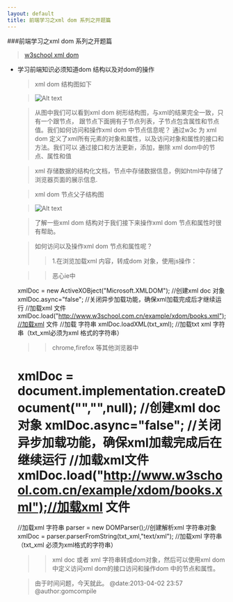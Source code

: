 ```yaml
---
layout: default
title: 前端学习之xml dom 系列之开题篇
---
```

###前端学习之xml dom 系列之开题篇
>[w3school xml dom](http://www.w3school.com.cn/xmldom/index.asp) 
* 学习前端知识必须知道dom 结构以及对dom的操作
  >xml dom 结构图如下

  >![Alt text](http://www.w3school.com.cn/i/ct_nodetree1.gif "Optional title")

  >从图中我们可以看到xml dom 树形结构图，与xml的结果完全一致，只有一个跟节点，
  >跟节点下面拥有子节点列表，子节点包含属性和节点值。我们如何访问和操作xml dom 中节点信息呢？
  >通过w3c 为 xml dom 定义了xml所有元素的对象和属性，以及访问对象和属性的接口和方法。我们可以
  >通过接口和方法更新，添加，删除 xml dom中的节点、属性和值
  
  >xml 存储数据的结构化文档，节点中存储数据信息，例如html中存储了浏览器页面的展示信息.

  >xml dom 节点父子结构图

  >![Alt text](http://www.w3school.com.cn/i/ct_navigate.gif "Optional title")
  
  >了解一些xml dom 结构对于我们接下来操作xml dom 节点和属性时很有帮助。

  >如何访问以及操作xml dom 节点和属性呢？
  >>1.在浏览加载xml 内容，转成dom 对象，使用js操作：
  
  >>恶心ie中
  
    xmlDoc = new ActiveXOBject("Microsoft.XMLDOM"); //创建xml doc 对象
    xmlDoc.async="false";                           //关闭异步加载功能，确保xml加载完成后才继续运行
    //加载xml 文件
    xmlDoc.load("http://www.w3school.com.cn/example/xdom/books.xml");//加载xml 文件
    //加载 字符串
    xmlDoc.loadXML(txt_xml);  //加载txt xml 字符串（txt_xml必须为xml 格式的字符串）
    
  >>chrome,firefox 等其他浏览器中
  
    xmlDoc = document.implementation.createDocument("","",null);  //创建xml doc 对象
    xmlDoc.async="false";                                         //关闭异步加载功能，确保xml加载完成后在继续运行
    //加载xml文件
    xmlDoc.load("http://www.w3school.com.cn/example/xdom/books.xml");//加载xml 文件
    =====================================================================
    //加载xml 字符串
    parser = new DOMParser();//创建解析xml 字符串对象
    xmlDoc = parser.parserFromString(txt_xml,"text/xml"); //加载xml 字符串（txt_xml 必须为xml格式的字符串）
    
  >>xml doc 或者 xml 字符串转成dom对象，然后可以使用xml dom 中定义访问xml dom的接口访问和操作dom 中的节点和属性。
  
  >由于时间问题，今天就此。
  @date:2013-04-02 23:57
  @author:gomcompile

    
    
    
    
    
    
    
